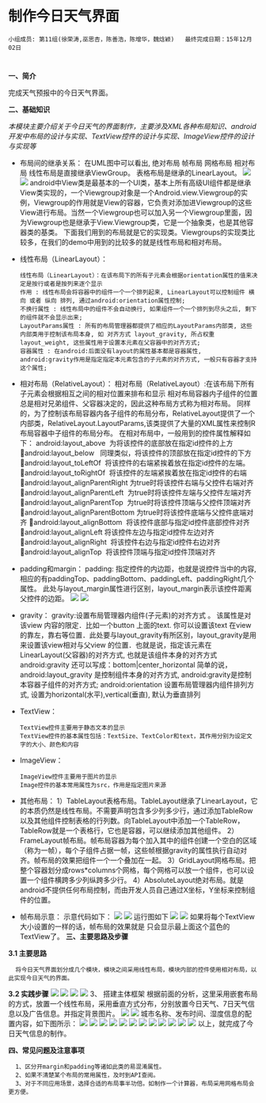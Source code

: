 # 制作今日天气界面

    小组成员: 第11组(徐荣涛,巫思杏，陈善浩，陈增华，魏焓颖)   最终完成日期：15年12月02日
# 

**一、简介**

完成天气预报中的今日天气界面。

**二、基础知识**

*本模块主要介绍关于今日天气的界面制作，主要涉及XML各种布局知识、android开发中布局的设计与实现、TextView控件的设计与实现、ImageView控件的设计与实现等*

* 布局间的继承关系：
	  在UML图中可以看出, 绝对布局 帧布局 网格布局 相对布局 线性布局是直接继承ViewGroup。
	  表格布局是继承的LinearLayout。
	  	  ![](images/1.png)
	  ![](images/1.png)
      android中View类是最基本的一个UI类，基本上所有高级UI组件都是继承View类实现的，一个Viewgroup对象是一个Android.view.Viewgroup的实例，Viewgroup的作用就是View的容器，它负责对添加进Viewgroup的这些View进行布局。当然一个Viewgroup也可以加入另一个Viewgroup里面，因为Viewgroup也是继承于View.Viewgroup类，它是一个抽象类，也是其他容器类的基类。
	  下面我们用到的布局就是它的实现类。Viewgroups的实现类比较多，在我们的demo中用到的比较多的就是线性布局和相对布局。

* 线性布局（LinearLayout）：

      线性布局（LinearLayout）：在该布局下的所有子元素会根据orientation属性的值来决定是按行或者是按列来逐个显示
	  作用 : 线性布局会将容器中的组件一个一个排列起来, LinearLayout可以控制组件 横向 或者 纵向 排列, 通过android:orientation属性控制;
	  不换行属性 : 线性布局中的组件不会自动换行, 如果组件一个一个排列到尽头之后, 剩下的组件就不会显示出来;
	  LayoutParams属性 : 所有的布局管理器都提供了相应的LayoutParams内部类, 这些内部类用于控制该布局本身, 如 对齐方式 layout_gravity, 所占权重 layout_weight, 这些属性用于设置本元素在父容器中的对齐方式;
	  容器属性 : 在android:后面没有layout的属性基本都是容器属性, android:gravity作用是指定指定本元素包含的子元素的对齐方式, 一般只有容器才支持这个属性;
      
* 相对布局（RelativeLayout）：
		相对布局（RelativeLayout）:在该布局下所有子元素会根据相互之间的相对位置来排布和显示
		相对布局容器内子组件的位置总是相对兄弟组件、父容器决定的，因此这种布局方式称为相对布局。
		同样的，为了控制该布局容器内各子组件的布局分布，RelativeLayout提供了一个内部类，RelativeLayout.LayoutParams,该类提供了大量的XML属性来控制R布局容器中子组件的布局分布。
		在相对布局中，一般用到的控件属性解释如下：
		android:layout_above  为将该控件的底部放在指定id控件的上方
		android:layout_below   同理类似，将该控件的顶部放在指定id控件的下方
		android:layout_toLeftOf  将该控件的右端紧挨着放在指定id控件的左端。
		android:layout_toRightOf  将该控件的左端紧挨着放在指定id控件的右端
		android:layout_alignParentRight 为true时将该控件右端与父控件右端对齐
		android:layout_alignParentLeft  为true时将该控件左端与父控件左端对齐
		android:layout_alignParentTop  为true时将该控件顶端与父控件顶端对齐
		android:layout_alignParentBottom 为true时将该控件底端与父控件底端对齐
		android:layout_alignBottom  将该控件底部与指定id控件底部控件对齐
		android:layout_alignLeft 将该控件左边与指定id控件左边对齐
		android:layout_alignRight  将该控件右边与指定id控件右边对齐
		android:layout_alignTop  将该控件顶端与指定id控件顶端对齐

* padding和margin：
		padding: 指定控件的内边距，也就是说控件当中的内容,相应的有paddingTop、paddingBottom、paddingLeft、paddingRight几个属性。
		此处与layout_margin属性进行区别，layout_margin表示该控件距离父控件的边距。
			  ![](images/3.png)
        ![](images/1.jpg)
* gravity：
		gravity:设置布局管理器内组件(子元素)的对齐方式 。
		该属性是对该view 内容的限定．比如一个button 上面的text. 你可以设置该text 在view的靠左，靠右等位置．此处要与layout_gravity有所区别，layout_gravity是用来设置该view相对与父view 的位置．也就是说，指定该元素在LinearLayout(父容器)的对齐方式, 也就是该组件本身的对齐方式
		android:gravity 还可以写成：bottom|center_horizontal
		简单的说，android:layout_gravity 是控制组件本身的对齐方式, android:gravity是控制本容器子组件的对齐方式;
		android:orientation 设置布局管理器内组件排列方式, 设置为horizontal(水平),vertical(垂直), 默认为垂直排列

* TextView：
      
      TextView控件主要用于静态文本的显示
      TextView控件的基本属性包括：TextSize、TextColor和text，其作用分别为设定文字的大小、颜色和内容


* ImageView：

      ImageView控件主要用于图片的显示
      Image控件的基本常用属性为src，作用是指定图片来源   
* 其他布局：
	  1）TableLayout表格布局。TableLayout继承了LinearLayout，它的本质仍然是线性布局。不需要声明包含多少列多少行，通过添加TableRow以及其他组件控制表格的行列数。向TableLayout中添加一个TableRow，TableRow就是一个表格行，它也是容器，可以继续添加其他组件。
	  2）FrameLayout帧布局。帧布局容器为每个加入其中的组件创建一个空白的区域（称为一帧），每个子组件占据一帧，这些帧根据gravity的属性执行自动对齐。帧布局的效果把组件一个一个叠加在一起。
	  3）GridLayout网格布局。把整个容器划分成rows*columns个网格，每个网格可以放一个组件，也可以设置一个组件横跨多少列纵跨多少行。
	  4）AbsoluteLayout绝对布局。就是android不提供任何布局控制，而由开发人员自己通过X坐标，Y坐标来控制组件的位置。

* 帧布局示意：
	  示意代码如下：
	  ![](images/5.png)
	  	  ![](images/5.png)
	  运行图如下
	  ![](images/4.png)
	  	  ![](images/4.png)
	  如果将每个TextView大小设置的一样的话，帧布局的效果就是 只会显示最上面这个蓝色的TextView了。
**三、主要思路及步骤**

**3.1 主要思路**

	  将今日天气界面划分成几个模块，模块之间采用线性布局，模块内部的控件使用相对布局，以此实现今日天气的界面。

**3.2 实践步骤**
	  ![](images/11.png)
	  ![](images/12.png)
	  ![](images/13.png)
	  ![](images/14.png)
	  3、 搭建主体框架
	  根据前面的分析，这里采用嵌套布局的方式，放置一个线性布局，采用垂直方式分布，分别放置今日天气、7日天气信息以及广告信息。并指定背景图片。
	  ![](images/15.png)
	  ![](images/16.png)
	  城市名称、发布时间、湿度信息的配置内容，如下图所示：
	  ![](images/17.png)
	  ![](images/18.png)
	  ![](images/19.png)
	  ![](images/20.png)
	  ![](images/21.png)
	  ![](images/22.png)
	  ![](images/23.png)
	  ![](images/24.png)
	  ![](images/25.png)
	  ![](images/26.png)
	  ![](images/27.png)
	  ![](images/28.png)
	  以上，就完成了今日天气信息的制作。
	  
**四、常见问题及注意事项**

	  1、区分开margin和padding等诸如此类的易混淆属性。
	  2、如果不清楚某个布局的常用属性，及时到API查阅。
	  3、对于不同应用场景，选择合适的布局事半功倍。如制作一个计算器，布局采用网格布局会更方便。
